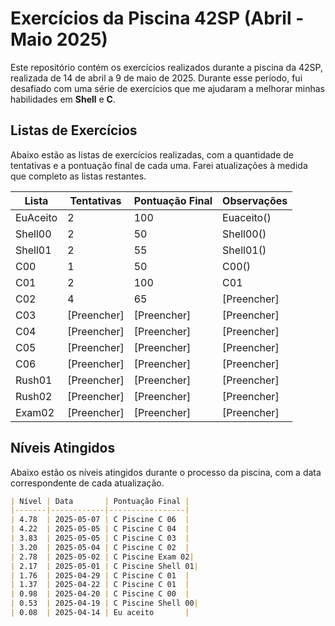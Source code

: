 # Exercícios da Piscina 42SP (Abril - Maio 2025)

Este repositório contém os exercícios realizados durante a piscina da 42SP, realizada de 14 de abril a 9 de maio de 2025. Durante esse período, fui desafiado com uma série de exercícios que me ajudaram a melhorar minhas habilidades em **Shell** e **C**.

## Listas de Exercícios

Abaixo estão as listas de exercícios realizadas, com a quantidade de tentativas e a pontuação final de cada uma. Farei atualizações à medida que completo as listas restantes.

| Lista       | Tentativas | Pontuação Final | Observações |
|-------------|------------|-----------------|-------------|
| EuAceito    | 2 | 100     | Euaceito() |
| Shell00     | 2 | 50     | Shell00() |
| Shell01     | 2 | 55     | Shell01() |
| C00         | 1 | 50     | C00() |
| C01         | 2 | 100     | C01 |
| C02         | 4 | 65     | [Preencher] |
| C03         | [Preencher] | [Preencher]     | [Preencher] |
| C04         | [Preencher] | [Preencher]     | [Preencher] |
| C05         | [Preencher] | [Preencher]     | [Preencher] |
| C06         | [Preencher] | [Preencher]     | [Preencher] |
| Rush01      | [Preencher] | [Preencher]     | [Preencher] |
| Rush02      | [Preencher] | [Preencher]     | [Preencher] |
| Exam02      | [Preencher] | [Preencher]     | [Preencher] |

## Níveis Atingidos

Abaixo estão os níveis atingidos durante o processo da piscina, com a data correspondente de cada atualização.

```markdown
| Nível | Data       | Pontuação Final |
|-------|------------|-----------------|
| 4.78  | 2025-05-07 | C Piscine C 06  |
| 4.22  | 2025-05-05 | C Piscine C 04  |
| 3.83  | 2025-05-05 | C Piscine C 03  |
| 3.20  | 2025-05-04 | C Piscine C 02  |
| 2.78  | 2025-05-02 | C Piscine Exam 02|
| 2.17  | 2025-05-01 | C Piscine Shell 01|
| 1.76  | 2025-04-29 | C Piscine C 01  |
| 1.37  | 2025-04-22 | C Piscine C 01  |
| 0.98  | 2025-04-20 | C Piscine C 00  |
| 0.53  | 2025-04-19 | C Piscine Shell 00|
| 0.08  | 2025-04-14 | Eu aceito       |
